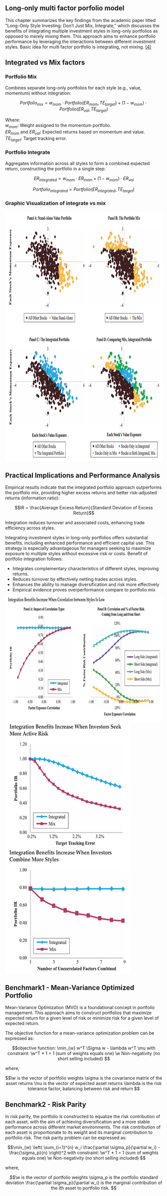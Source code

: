 ## Long-only multi factor porfolio model
This chapter summarizes the key findings from the academic paper titled "Long-Only Style Investing: Don’t Just Mix, Integrate," which discusses the benefits of integrating multiple investment styles in long-only portfolios as opposed to merely mixing them. This approach aims to enhance portfolio performance by leveraging the interactions between different investment styles. Basic idea for multi factor portfolio is integrating, not mixing. [(4)](https://www.aqr.com/Insights/Research/White-Papers/Long-Only-Style-Investing) 

## Integrated vs Mix factors

### Portfolio Mix
Combines separate long-only portfolios for each style (e.g., value, momentum) without integration:
```math
Portfolio_{mix} = w_{mom} \cdot Portfolio(ER_{mom}, TE_{target}) + (1 - w_{mom}) \cdot Portfolio(ER_{val}, TE_{target})
```
Where:   
$w_{mom}$: Weight assigned to the momentum portfolio.   
$ER_{mom}$ and $ER_{val}$: Expected returns based on momentum and value.   
$TE_{target}$: Target tracking error.    

### Portfolio Integrate
Aggregates information across all styles to form a combined expected return, constructing the portfolio in a single step:
```math
ER_{integrated} = w_{mom} \cdot ER_{mom} + (1 - w_{mom}) \cdot ER_{val}    
```
```math
Portfolio_{integrated} = Portfolio(ER_{integrated}, TE_{target})
```

### Graphic Visualization of integrate vs mix
<div>
<img src="./image_chapter3/integrate1.png" width="800" height="800">
</div>


## Practical Implications and Performance Analysis
Empirical results indicate that the integrated portfolio approach outperforms the portfolio mix, providing higher excess returns and better risk-adjusted returns (information ratio):

```math
IR = \frac{Average Excess Return}{Standard Deviation of Excess Return}
```
Integration reduces turnover and associated costs, enhancing trade efficiency across styles.

Integrating investment styles in long-only portfolios offers substantial benefits, including enhanced performance and efficient capital use. This strategy is especially advantageous for managers seeking to maximize exposure to multiple styles without excessive risk or costs. Benefit of portfolio integration follows:
- Integrates complementary characteristics of different styles, improving returns.
- Reduces turnover by effectively netting trades across styles.
- Enhances the ability to manage diversification and risk more effectively
- Empirical evidence proves overperformance compare to portfolio mix

<div>
<img src="./image_chapter3/integrate2.png" width="800" height="400">
</div>

<div>
<img src="./image_chapter3/integrate3.png" width="400" height="400">
<img src="./image_chapter3/integrate4.png" width="400" height="400">
</div>

## Benchmark1 - Mean-Variance Optimized Portfolio

Mean-Variance Optimization (MVO) is a foundational concept in portfolio management. This approach aims to construct portfolios that maximize expected return for a given level of risk or minimize risk for a given level of expected return.

The objective function for a mean-variance optimization problem can be expressed as:

```math
objective function:   
\min_{w} w^T \Sigma w - \lambda w^T \mu

with constraint:  
\w^T * 1 = 1 (sum of weights equals one)   
\w Non-negativity (no short selling included)   
```
where,
```math
\w is the vector of portfolio weights   
\sigma is the covariance matrix of the asset returns   
\mu is the vector of expected asset returns   
\lambda is the risk tolerance factor, balancing between risk and return   
```


## Benchmark2 - Risk Parity
In risk parity, the portfolio is constructed to equalize the risk contribution of each asset, with the aim of achieving diversification and a more stable performance across different market environments. The risk contribution of each asset is proportionate to its weight and its marginal contribution to portfolio risk. The risk parity problem can be expressed as:
```math
\min_{w} \left( \sum_{i=1}^{n} w_i \frac{\partial \sigma_p}{\partial w_i} - \frac{\sigma_p}{n} \right)^2   

with constraint:   
\w^T * 1 = 1 (sum of weights equals one)    
\w Non-negativity (no short selling included)   
```
where,
```math
\w is the vector of portfolio weights   
\sigma_p is the portfolio standard deviation    
\frac{\partial \sigma_p}{\partial w_i} is the marginal contribution of the ith asset to portfolio risk.   
```



